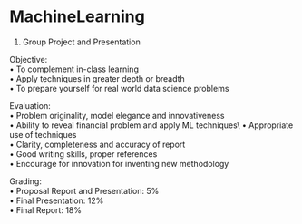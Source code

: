 # MachineLearning
1. Group Project and Presentation

Objective: \
•	To complement in-class learning\
•	Apply techniques in greater depth or breadth\
•	To prepare yourself for real world data science problems

Evaluation:\
•	Problem originality, model elegance and innovativeness\
•	Ability to reveal financial problem and apply ML techniques\\
•	Appropriate use of techniques\
•	Clarity, completeness and accuracy of report\
•	Good writing skills, proper references\
•	Encourage for innovation for inventing new methodology

Grading:\
•	Proposal Report and Presentation: 5%\
•	Final Presentation: 12%\
•	Final Report: 18%
